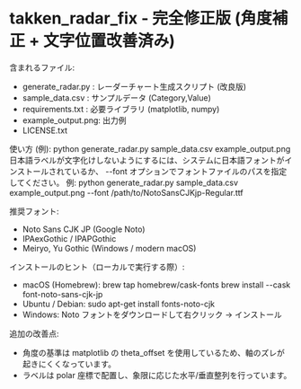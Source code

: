 takken_radar_fix - 完全修正版 (角度補正 + 文字位置改善済み)
===============================================

含まれるファイル:
- generate_radar.py : レーダーチャート生成スクリプト (改良版)
- sample_data.csv  : サンプルデータ (Category,Value)
- requirements.txt  : 必要ライブラリ (matplotlib, numpy)
- example_output.png: 出力例
- LICENSE.txt

使い方 (例):
  python generate_radar.py sample_data.csv example_output.png
日本語ラベルが文字化けしないようにするには、システムに日本語フォントがインストールされているか、
--font オプションでフォントファイルのパスを指定してください。
例:
  python generate_radar.py sample_data.csv example_output.png --font /path/to/NotoSansCJKjp-Regular.ttf

推奨フォント:
- Noto Sans CJK JP (Google Noto)
- IPAexGothic / IPAPGothic
- Meiryo, Yu Gothic (Windows / modern macOS)

インストールのヒント（ローカルで実行する際）:
- macOS (Homebrew):
    brew tap homebrew/cask-fonts
    brew install --cask font-noto-sans-cjk-jp
- Ubuntu / Debian:
    sudo apt-get install fonts-noto-cjk
- Windows:
    Noto フォントをダウンロードして右クリック -> インストール

追加の改善点:
- 角度の基準は matplotlib の theta_offset を使用しているため、軸のズレが起きにくくなっています。
- ラベルは polar 座標で配置し、象限に応じた水平/垂直整列を行っています。
